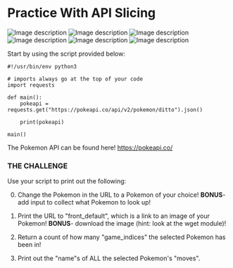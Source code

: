 # Practice With API Slicing

![Image description](https://raw.githubusercontent.com/PokeAPI/sprites/master/sprites/pokemon/1.png)
![Image description](https://raw.githubusercontent.com/PokeAPI/sprites/master/sprites/pokemon/4.png)
![Image description](https://raw.githubusercontent.com/PokeAPI/sprites/master/sprites/pokemon/7.png)
![Image description](https://raw.githubusercontent.com/PokeAPI/sprites/master/sprites/pokemon/144.png)
![Image description](https://raw.githubusercontent.com/PokeAPI/sprites/master/sprites/pokemon/145.png)
![Image description](https://raw.githubusercontent.com/PokeAPI/sprites/master/sprites/pokemon/146.png)

Start by using the script provided below:

```
#!/usr/bin/env python3

# imports always go at the top of your code
import requests

def main():
    pokeapi = requests.get("https://pokeapi.co/api/v2/pokemon/ditto").json()

    print(pokeapi)

main()
```

The Pokemon API can be found here! https://pokeapi.co/

### THE CHALLENGE

Use your script to print out the following:

0. Change the Pokemon in the URL to a Pokemon of your choice! **BONUS**- add input to collect what Pokemon to look up!

0. Print the URL to "front_default", which is a link to an image of your Pokemon! **BONUS**- download the image (hint: look at the wget module)!

0. Return a count of how many "game_indices" the selected Pokemon has been in!

0. Print out the "name"s of ALL the selected Pokemon's "moves".
